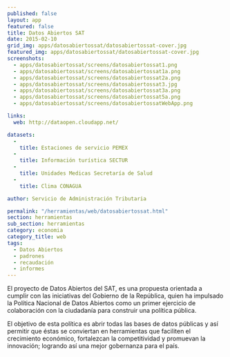 ```yaml
---
published: false
layout: app
featured: false
title: Datos Abiertos SAT
date: 2015-02-10
grid_img: apps/datosabiertossat/datosabiertossat-cover.jpg
featured_img: apps/datosabiertossat/datosabiertossat-cover.jpg
screenshots:
  - apps/datosabiertossat/screens/datosabiertossat1.png
  - apps/datosabiertossat/screens/datosabiertossat1a.png
  - apps/datosabiertossat/screens/datosabiertossat2a.png
  - apps/datosabiertossat/screens/datosabiertossat3.jpg
  - apps/datosabiertossat/screens/datosabiertossat3a.png
  - apps/datosabiertossat/screens/datosabiertossat5a.png
  - apps/datosabiertossat/screens/datosabiertossatWebApp.png

links:
  web: http://dataopen.cloudapp.net/

datasets:
  -
    title: Estaciones de servicio PEMEX
  -
    title: Información turística SECTUR
  -
    title: Unidades Medicas Secretaría de Salud
  -
    title: Clima CONAGUA

author: Servicio de Administración Tributaria

permalink: "/herramientas/web/datosabiertossat.html"
section: herramientas
sub_section: herramientas
category: economia
category_title: web
tags:
  - Datos Abiertos
  - padrones
  - recaudación
  - informes
---
```


El proyecto de Datos Abiertos del SAT, es una propuesta orientada a cumplir con las iniciativas del Gobierno de la República, quien ha impulsado la Política Nacional de Datos Abiertos como un primer ejercicio de colaboración con la ciudadanía para construir una política pública.

El objetivo de esta política es abrir todas las bases de datos públicas y así permitir que éstas se conviertan en herramientas que faciliten el crecimiento económico, fortalezcan la competitividad y promuevan la innovación; logrando así una mejor gobernanza para el país.
